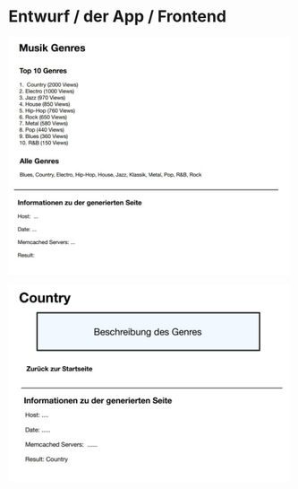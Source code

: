 # Entwurf / der App / Frontend

![Alt text](\working\Anwendung_Startseite.jpg?raw=true 'Startseite der App')

![Alt text](\working\Anwedung_zweite_Seite.jpg?raw=true 'Genre Beschreibung auf Seite 2')
